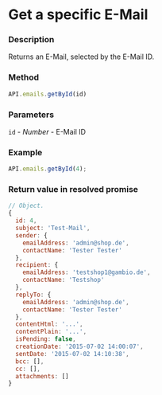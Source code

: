 # Get a specific E-Mail

### Description

Returns an E-Mail, selected by the E-Mail ID.

### Method

```js
API.emails.getById(id)
```

### Parameters

`id` - *Number* - E-Mail ID

### Example

```js
API.emails.getById(4);
```

### Return value in resolved promise

```js
// Object.
{
  id: 4,
  subject: 'Test-Mail',
  sender: {
    emailAddress: 'admin@shop.de',
    contactName: 'Tester Tester'
  },
  recipient: {
    emailAddress: 'testshop1@gambio.de',
    contactName: 'Testshop'
  },
  replyTo: {
    emailAddress: 'admin@shop.de',
    contactName: 'Tester Tester'
  },
  contentHtml: '...',
  contentPlain: '...',
  isPending: false,
  creationDate: '2015-07-02 14:00:07',
  sentDate: '2015-07-02 14:10:38',
  bcc: [],
  cc: [],
  attachments: []
}

```
